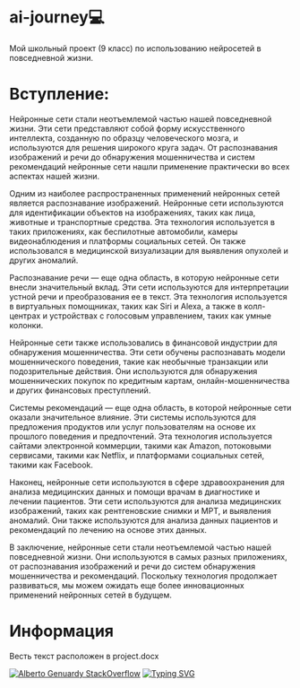 # ai-journey💻
Мой школьный проект (9 класс) по использованию нейросетей в повседневной жизни.
# Вступление:

Нейронные сети стали неотъемлемой частью нашей повседневной жизни. Эти сети представляют собой форму искусственного интеллекта, созданную по образцу человеческого мозга, и используются для решения широкого круга задач. От распознавания изображений и речи до обнаружения мошенничества и систем рекомендаций нейронные сети нашли применение практически во всех аспектах нашей жизни.

Одним из наиболее распространенных применений нейронных сетей является распознавание изображений. Нейронные сети используются для идентификации объектов на изображениях, таких как лица, животные и транспортные средства. Эта технология используется в таких приложениях, как беспилотные автомобили, камеры видеонаблюдения и платформы социальных сетей. Он также использовался в медицинской визуализации для выявления опухолей и других аномалий.

Распознавание речи — еще одна область, в которую нейронные сети внесли значительный вклад. Эти сети используются для интерпретации устной речи и преобразования ее в текст. Эта технология используется в виртуальных помощниках, таких как Siri и Alexa, а также в колл-центрах и устройствах с голосовым управлением, таких как умные колонки.

Нейронные сети также использовались в финансовой индустрии для обнаружения мошенничества. Эти сети обучены распознавать модели мошеннического поведения, такие как необычные транзакции или подозрительные действия. Они используются для обнаружения мошеннических покупок по кредитным картам, онлайн-мошенничества и других финансовых преступлений.

Системы рекомендаций — еще одна область, в которой нейронные сети оказали значительное влияние. Эти системы используются для предложения продуктов или услуг пользователям на основе их прошлого поведения и предпочтений. Эта технология используется сайтами электронной коммерции, такими как Amazon, потоковыми сервисами, такими как Netflix, и платформами социальных сетей, такими как Facebook.

Наконец, нейронные сети используются в сфере здравоохранения для анализа медицинских данных и помощи врачам в диагностике и лечении пациентов. Эти сети используются для анализа медицинских изображений, таких как рентгеновские снимки и МРТ, и выявления аномалий. Они также используются для анализа данных пациентов и рекомендаций по лечению на основе этих данных.

В заключение, нейронные сети стали неотъемлемой частью нашей повседневной жизни. Они используются в самых разных приложениях, от распознавания изображений и речи до систем обнаружения мошенничества и рекомендаций. Поскольку технология продолжает развиваться, мы можем ожидать еще более инновационных применений нейронных сетей в будущем.

# Информация
Весть текст расположен в project.docx

[![Alberto Genuardy StackOverflow](https://github-readme-stackoverflow.vercel.app/?userID=16636006&theme=dark)](https://stackoverflow.com/users/16636006/alberto-genuardy)
[![Typing SVG](https://readme-typing-svg.herokuapp.com?color=%2336BCF7&lines=Computer+science+student)](https://git.io/typing-svg)
